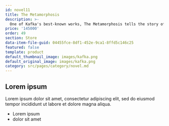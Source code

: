 ```yaml
---
id: novel11
title: The Metamorphosis
description: >-
  One of Kafka's best-known works, The Metamorphosis tells the story of salesman Gregor Samsa who wakes one morning to find himself inexplicably transformed into a huge insect (German: "Ungeheures Ungeziefer", literally "Monstrous Vermin"), subsequently struggling to adjust to this new condition.
price: '145000'
order: 49
section: Store
data-item-file-guid: 04455fce-8df1-452e-9ca1-8ffd5c146c25
featured: false
template: product
default_thumbnail_image: images/kafka.png
default_original_image: images/kafka.png
category: src/pages/category/novel.md
---
```

## Lorem ipsum
Lorem ipsum dolor sit amet, consectetur adipiscing elit, sed do eiusmod tempor incididunt ut labore et dolore magna aliqua.
- Lorem ipsum
- dolor sit amet
